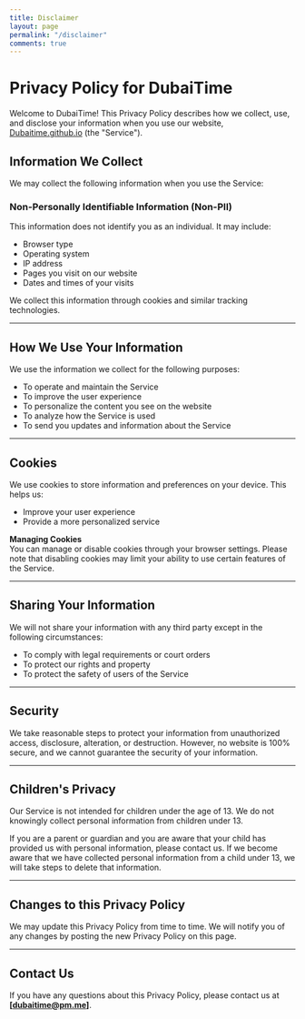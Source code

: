 ```yaml
---
title: Disclaimer
layout: page
permalink: "/disclaimer"
comments: true
---
```


# Privacy Policy for DubaiTime

Welcome to DubaiTime! This Privacy Policy describes how we collect, use, and disclose your information when you use our website, [Dubaitime.github.io](https://dubaitime.github.io) (the "Service").

## Information We Collect

We may collect the following information when you use the Service:

### Non-Personally Identifiable Information (Non-PII)
This information does not identify you as an individual. It may include:  
- Browser type  
- Operating system  
- IP address  
- Pages you visit on our website  
- Dates and times of your visits  

We collect this information through cookies and similar tracking technologies.

---

## How We Use Your Information

We use the information we collect for the following purposes:  
- To operate and maintain the Service  
- To improve the user experience  
- To personalize the content you see on the website  
- To analyze how the Service is used  
- To send you updates and information about the Service  

---

## Cookies

We use cookies to store information and preferences on your device. This helps us:  
- Improve your user experience  
- Provide a more personalized service  

**Managing Cookies**  
You can manage or disable cookies through your browser settings. Please note that disabling cookies may limit your ability to use certain features of the Service.

---

## Sharing Your Information

We will not share your information with any third party except in the following circumstances:  
- To comply with legal requirements or court orders  
- To protect our rights and property  
- To protect the safety of users of the Service  

---

## Security

We take reasonable steps to protect your information from unauthorized access, disclosure, alteration, or destruction. However, no website is 100% secure, and we cannot guarantee the security of your information.

---

## Children's Privacy

Our Service is not intended for children under the age of 13. We do not knowingly collect personal information from children under 13.  

If you are a parent or guardian and you are aware that your child has provided us with personal information, please contact us. If we become aware that we have collected personal information from a child under 13, we will take steps to delete that information.

---

## Changes to this Privacy Policy

We may update this Privacy Policy from time to time. We will notify you of any changes by posting the new Privacy Policy on this page.

---

## Contact Us

If you have any questions about this Privacy Policy, please contact us at **[dubaitime@pm.me]**.
